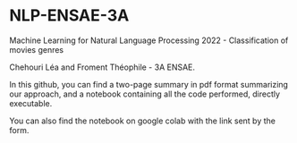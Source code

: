 # NLP-ENSAE-3A
Machine Learning for Natural Language Processing 2022 - Classification of movies genres

Chehouri Léa and Froment Théophile - 3A ENSAE.

In this github, you can find a two-page summary in pdf format summarizing our approach, and a notebook containing all the code performed, directly executable. 

You can also find the notebook on google colab with the link sent by the form. 
